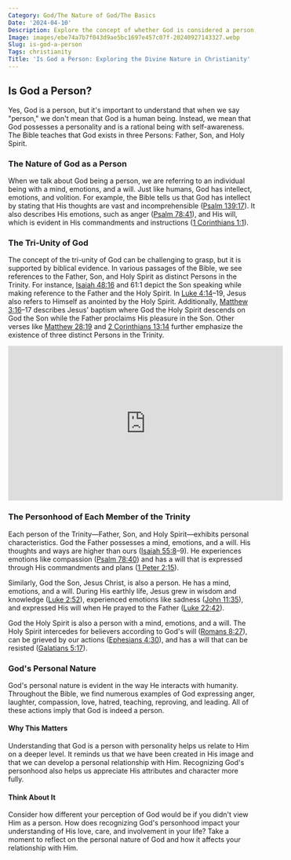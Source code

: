 ```yaml
---
Category: God/The Nature of God/The Basics
Date: '2024-04-10'
Description: Explore the concept of whether God is considered a person, delving into theological perspectives and philosophical viewpoints. Discuss the nature of divinity and its relationship to humanity in this thought-provoking article.
Image: images/ebe74a7b7f043d9ae5bc1697e457c07f-20240927143327.webp
Slug: is-god-a-person
Tags: christianity
Title: 'Is God a Person: Exploring the Divine Nature in Christianity'
---
```


## Is God a Person?

Yes, God is a person, but it's important to understand that when we say "person," we don't mean that God is a human being. Instead, we mean that God possesses a personality and is a rational being with self-awareness. The Bible teaches that God exists in three Persons: Father, Son, and Holy Spirit.

### The Nature of God as a Person

When we talk about God being a person, we are referring to an individual being with a mind, emotions, and a will. Just like humans, God has intellect, emotions, and volition. For example, the Bible tells us that God has intellect by stating that His thoughts are vast and incomprehensible ([Psalm 139:17](https://www.bibleref.com/Psalm/139/Psalm-139-17.html)). It also describes His emotions, such as anger ([Psalm 78:41](https://www.bibleref.com/Psalm/78/Psalm-78-41.html)), and His will, which is evident in His commandments and instructions ([1 Corinthians 1:1](https://www.bibleref.com/1-Corinthians/1/1-Corinthians-1-1.html)).

### The Tri-Unity of God

The concept of the tri-unity of God can be challenging to grasp, but it is supported by biblical evidence. In various passages of the Bible, we see references to the Father, Son, and Holy Spirit as distinct Persons in the Trinity. For instance, [Isaiah 48:16](https://www.bibleref.com/Isaiah/48/Isaiah-48-16.html) and 61:1 depict the Son speaking while making reference to the Father and the Holy Spirit. In [Luke 4:14](https://www.bibleref.com/Luke/4/Luke-4-14.html)–19, Jesus also refers to Himself as anointed by the Holy Spirit. Additionally, [Matthew 3:16](https://www.bibleref.com/Matthew/3/Matthew-3-16.html)–17 describes Jesus' baptism where God the Holy Spirit descends on God the Son while the Father proclaims His pleasure in the Son. Other verses like [Matthew 28:19](https://www.bibleref.com/Matthew/28/Matthew-28-19.html) and [2 Corinthians 13:14](https://www.bibleref.com/2-Corinthians/13/2-Corinthians-13-14.html) further emphasize the existence of three distinct Persons in the Trinity.


<iframe width="560" height="315" src="https://www.youtube.com/embed/ITEzXLcpKZs" frameborder="0" allow="autoplay; encrypted-media" allowfullscreen></iframe>


### The Personhood of Each Member of the Trinity

Each person of the Trinity—Father, Son, and Holy Spirit—exhibits personal characteristics. God the Father possesses a mind, emotions, and a will. His thoughts and ways are higher than ours ([Isaiah 55:8](https://www.bibleref.com/Isaiah/55/Isaiah-55-8.html)–9). He experiences emotions like compassion ([Psalm 78:40](https://www.bibleref.com/Psalm/78/Psalm-78-40.html)) and has a will that is expressed through His commandments and plans ([1 Peter 2:15](https://www.bibleref.com/1-Peter/2/1-Peter-2-15.html)).

Similarly, God the Son, Jesus Christ, is also a person. He has a mind, emotions, and a will. During His earthly life, Jesus grew in wisdom and knowledge ([Luke 2:52](https://www.bibleref.com/Luke/2/Luke-2-52.html)), experienced emotions like sadness ([John 11:35](https://www.bibleref.com/John/11/John-11-35.html)), and expressed His will when He prayed to the Father ([Luke 22:42](https://www.bibleref.com/Luke/22/Luke-22-42.html)).

God the Holy Spirit is also a person with a mind, emotions, and a will. The Holy Spirit intercedes for believers according to God's will ([Romans 8:27](https://www.bibleref.com/Romans/8/Romans-8-27.html)), can be grieved by our actions ([Ephesians 4:30](https://www.bibleref.com/Ephesians/4/Ephesians-4-30.html)), and has a will that can be resisted ([Galatians 5:17](https://www.bibleref.com/Galatians/5/Galatians-5-17.html)).

### God's Personal Nature

God's personal nature is evident in the way He interacts with humanity. Throughout the Bible, we find numerous examples of God expressing anger, laughter, compassion, love, hatred, teaching, reproving, and leading. All of these actions imply that God is indeed a person.

#### Why This Matters

Understanding that God is a person with personality helps us relate to Him on a deeper level. It reminds us that we have been created in His image and that we can develop a personal relationship with Him. Recognizing God's personhood also helps us appreciate His attributes and character more fully.

#### Think About It

Consider how different your perception of God would be if you didn't view Him as a person. How does recognizing God's personhood impact your understanding of His love, care, and involvement in your life? Take a moment to reflect on the personal nature of God and how it affects your relationship with Him.